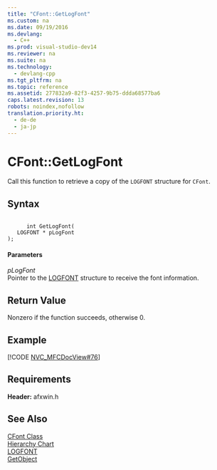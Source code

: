 ```yaml
---
title: "CFont::GetLogFont"
ms.custom: na
ms.date: 09/19/2016
ms.devlang: 
  - C++
ms.prod: visual-studio-dev14
ms.reviewer: na
ms.suite: na
ms.technology: 
  - devlang-cpp
ms.tgt_pltfrm: na
ms.topic: reference
ms.assetid: 277832a9-82f3-4257-9b75-ddda68577ba6
caps.latest.revision: 13
robots: noindex,nofollow
translation.priority.ht: 
  - de-de
  - ja-jp
---
```

# CFont::GetLogFont
Call this function to retrieve a copy of the `LOGFONT` structure for `CFont`.  
  
## Syntax  
  
```  
  
      int GetLogFont(  
   LOGFONT * pLogFont   
);  
```  
  
#### Parameters  
 *pLogFont*  
 Pointer to the [LOGFONT](http://msdn.microsoft.com/library/windows/desktop/dd145037) structure to receive the font information.  
  
## Return Value  
 Nonzero if the function succeeds, otherwise 0.  
  
## Example  
 [!CODE [NVC_MFCDocView#76](../CodeSnippet/VS_Snippets_Cpp/NVC_MFCDocView#76)]  
  
## Requirements  
 **Header:** afxwin.h  
  
## See Also  
 [CFont Class](../vs140/CFont-Class.md)   
 [Hierarchy Chart](../vs140/Hierarchy-Chart.md)   
 [LOGFONT](http://msdn.microsoft.com/library/windows/desktop/dd145037)   
 [GetObject](http://msdn.microsoft.com/library/windows/desktop/dd144904)